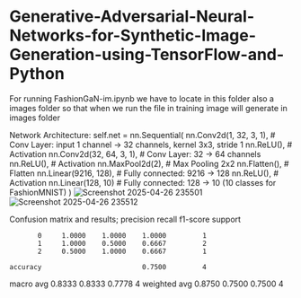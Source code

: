 # Generative-Adversarial-Neural-Networks-for-Synthetic-Image-Generation-using-TensorFlow-and-Python

For running FashionGaN-im.ipynb we have to locate in this folder also a images folder so that when we run the file in training image will generate in images folder 

 Network Architecture:
 self.net = nn.Sequential(
    nn.Conv2d(1, 32, 3, 1),        # Conv Layer: input 1 channel -> 32 channels, kernel 3x3, stride 1
    nn.ReLU(),                     # Activation
    nn.Conv2d(32, 64, 3, 1),        # Conv Layer: 32 -> 64 channels
    nn.ReLU(),                     # Activation
    nn.MaxPool2d(2),                # Max Pooling 2x2
    nn.Flatten(),                  # Flatten
    nn.Linear(9216, 128),           # Fully connected: 9216 -> 128
    nn.ReLU(),                     # Activation
    nn.Linear(128, 10)              # Fully connected: 128 -> 10 (10 classes for FashionMNIST)
)
![Screenshot 2025-04-26 235501](https://github.com/user-attachments/assets/9442eaf4-7c35-4836-8913-0d9c11a12e83)
![Screenshot 2025-04-26 235512](https://github.com/user-attachments/assets/c1658564-1748-4dcd-b9a7-09cec9ad8841)

Confusion matrix and results;
 precision    recall  f1-score   support

           0     1.0000    1.0000    1.0000         1
           1     1.0000    0.5000    0.6667         2
           2     0.5000    1.0000    0.6667         1

    accuracy                         0.7500         4
   macro avg     0.8333    0.8333    0.7778         4
weighted avg     0.8750    0.7500    0.7500         4




